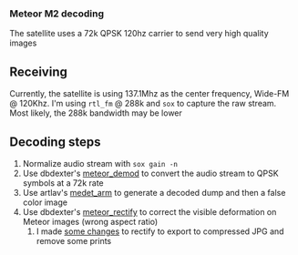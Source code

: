 ### Meteor M2 decoding
The satellite uses a 72k QPSK 120hz carrier to send very high quality images

## Receiving
Currently, the satellite is using 137.1Mhz as the center frequency, Wide-FM @ 120Khz. I'm using `rtl_fm` @ 288k and `sox` to capture the raw stream. Most likely, the 288k bandwidth may be lower

## Decoding steps
1. Normalize audio stream with `sox gain -n`
2. Use dbdexter's [meteor_demod](https://github.com/dbdexter-dev/meteor_demod) to convert the audio stream to QPSK symbols at a 72k rate
3. Use artlav's [medet_arm](https://github.com/artlav/meteor_decoder) to generate a decoded dump and then a false color image
4. Use dbdexter's [meteor_rectify](https://github.com/dbdexter-dev/meteor_rectify) to correct the visible deformation on Meteor images (wrong aspect ratio)
   1. I made [some changes](rectify.py) to rectify to export to compressed JPG and remove some prints

